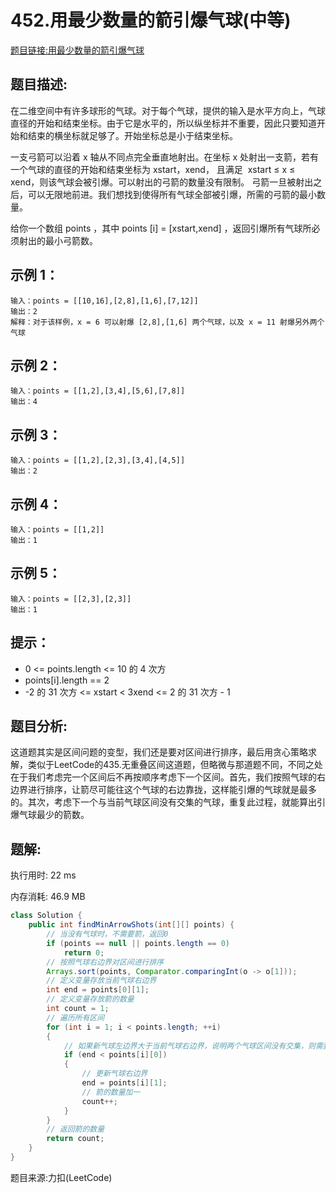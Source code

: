 # 452.用最少数量的箭引爆气球(中等)

[题目链接:用最少数量的箭引爆气球](https://leetcode-cn.com/problems/minimum-number-of-arrows-to-burst-balloons/)

## 题目描述:

在二维空间中有许多球形的气球。对于每个气球，提供的输入是水平方向上，气球直径的开始和结束坐标。由于它是水平的，所以纵坐标并不重要，因此只要知道开始和结束的横坐标就足够了。开始坐标总是小于结束坐标。

一支弓箭可以沿着 x 轴从不同点完全垂直地射出。在坐标 x 处射出一支箭，若有一个气球的直径的开始和结束坐标为 xstart，xend， 且满足  xstart ≤ x ≤ xend，则该气球会被引爆。可以射出的弓箭的数量没有限制。 弓箭一旦被射出之后，可以无限地前进。我们想找到使得所有气球全部被引爆，所需的弓箭的最小数量。

给你一个数组 points ，其中 points [i] = [xstart,xend] ，返回引爆所有气球所必须射出的最小弓箭数。

## 示例 1：

```
输入：points = [[10,16],[2,8],[1,6],[7,12]]
输出：2
解释：对于该样例，x = 6 可以射爆 [2,8],[1,6] 两个气球，以及 x = 11 射爆另外两个气球
```

## 示例 2：

```
输入：points = [[1,2],[3,4],[5,6],[7,8]]
输出：4
```

## 示例 3：

```
输入：points = [[1,2],[2,3],[3,4],[4,5]]
输出：2
```

## 示例 4：

```
输入：points = [[1,2]]
输出：1
```

## 示例 5：

```
输入：points = [[2,3],[2,3]]
输出：1
```

## 提示：

- 0 <= points.length <= 10 的 4 次方
- points[i].length == 2
- -2 的 31 次方 <= xstart < 3xend <= 2 的 31 次方 - 1

## 题目分析:

这道题其实是区间问题的变型，我们还是要对区间进行排序，最后用贪心策略求解，类似于LeetCode的435.无重叠区间这道题，但略微与那道题不同，不同之处在于我们考虑完一个区间后不再按顺序考虑下一个区间。首先，我们按照气球的右边界进行排序，让箭尽可能往这个气球的右边靠拢，这样能引爆的气球就是最多的。其次，考虑下一个与当前气球区间没有交集的气球，重复此过程，就能算出引爆气球最少的箭数。

## 题解:

执行用时: 22 ms

内存消耗: 46.9 MB

```java
class Solution {
    public int findMinArrowShots(int[][] points) {
        // 当没有气球时，不需要箭，返回0
        if (points == null || points.length == 0)
            return 0;
        // 按照气球右边界对区间进行排序
        Arrays.sort(points, Comparator.comparingInt(o -> o[1]));
        // 定义变量存放当前气球右边界
        int end = points[0][1];
        // 定义变量存放箭的数量
        int count = 1;
        // 遍历所有区间
        for (int i = 1; i < points.length; ++i)
        {
            // 如果新气球左边界大于当前气球右边界，说明两个气球区间没有交集，则需要多加一支箭
            if (end < points[i][0])
            {
                // 更新气球右边界
                end = points[i][1];
                // 箭的数量加一
                count++;
            }
        }
        // 返回箭的数量
        return count;
    }
}
```

题目来源:力扣(LeetCode)
